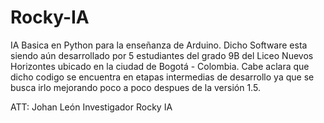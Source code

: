 # Rocky-IA
IA Basica en Python para la enseñanza de Arduino.
Dicho Software esta siendo aún desarrollado  por  5 estudiantes del grado 9B del Liceo Nuevos Horizontes ubicado en la ciudad de Bogotá - Colombia.
Cabe aclara que dicho codigo se encuentra en etapas intermedias de desarrollo ya que se busca irlo mejorando poco a poco despues de la versión 1.5.

ATT: Johan León
Investigador Rocky IA
